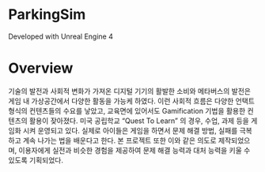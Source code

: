 # ParkingSim

Developed with Unreal Engine 4
# Overview
기술의 발전과 사회적 변화가 가져온 디지털 기기의 활발한 소비와 메타버스의 발전은 게임 내 가상공간에서 다양한 활동을 가능케 하였다. 이런 사회적 흐름은 다양한 언택트 형식의 컨텐츠들의 수요를 낳았고, 교육면에 있어서도 Gamification 기법을 활용한 컨텐츠의 활용이 잦아졌다. 미국 공립학교 “Quest To Learn” 의 경우, 수업, 과제 등을 게임화 시켜 운영되고 있다. 실제로 아이들은 게임을 하면서 문제 해결 방법, 실패를 극복하고 계속 나가는 법을 배운다고 한다. 본 프로젝트 또한 이와 같은 의도로 제작되었으며, 이용자에게 실전과 비슷한 경험을 제공하여 문제 해결 능력과 대처 능력을 키울 수 있도록 기획되었다.
